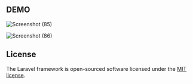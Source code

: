 ## DEMO

![Screenshot (85)](https://github.com/samikshashinde21/Home-Services-Booking-Website-with-AI-Chatbot/assets/153198116/3870c771-f5dd-4602-9bdc-fb06c7b447d4)

![Screenshot (86)](https://github.com/samikshashinde21/Home-Services-Booking-Website-with-AI-Chatbot/assets/153198116/e16e3e3a-1282-4a76-9c2f-dce582e1e185)


## License

The Laravel framework is open-sourced software licensed under the [MIT license](https://opensource.org/licenses/MIT).
